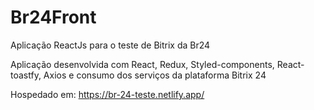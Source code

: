 # Br24Front
Aplicação ReactJs para o teste de Bitrix da Br24

Aplicação desenvolvida com React, Redux, Styled-components, React-toastfy, Axios e consumo dos serviços da plataforma Bitrix 24

Hospedado em: https://br-24-teste.netlify.app/


